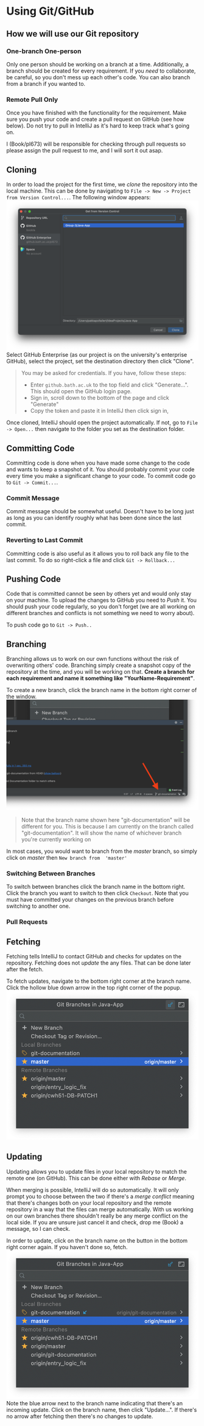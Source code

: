 # Using Git/GitHub
## How we will use our Git repository
### One-branch One-person
Only one person should be working on a branch at a time. Additionally, a branch should be created for every 
requirement. If you _need_ to collaborate, be careful, so you don't mess up each other's code. You can also
branch from a branch if you wanted to.

### Remote Pull Only
Once you have finished with the functionality for the requirement. Make sure you push your code and create a pull 
request on GitHub (see how below). Do not try to pull in IntelliJ as it's hard to keep track what's going on. 

I (Book/pl673) will be responsible for checking through pull requests so please assign the pull request to me, and I 
will sort it out asap.

## Cloning
In order to load the project for the first time, we _clone_ the repository into the local machine. This can be done by 
navigating to `File -> New -> Project from Version Control...`. The following window appears:
![](assets/version-control-new-project.png)
Select GitHub Enterprise (as our project is on the university's enterprise GitHub), select the project, set the 
destination directory then click "Clone".
> You may be asked for credentials. If you have, follow these steps:  
> - Enter `github.bath.ac.uk` to the top field and click "Generate...". This should open the GitHub login page. 
> - Sign in, scroll down to the bottom of the page and click "Generate"
> - Copy the token and paste it in IntelliJ then click sign in,

Once cloned, IntelliJ should open the project automatically. If not, go to `File -> Open...` then navigate to the folder
you set as the destination folder.

## Committing Code
Committing code is done when you have made some change to the code and wants to keep a snapshot of it. You should 
probably commit your code every time you make a significant change to your code. To commit code go to `Git -> Commit...`.

### Commit Message
Commit message should be somewhat useful. Doesn't have to be long just as long as you can identify roughly what has 
been done since the last commit.

### Reverting to Last Commit
Committing code is also useful as it allows you to roll back any file to the last commit. To do so right-click a file 
and click `Git -> Rollback...`

## Pushing Code
Code that is committed cannot be seen by others yet and would only stay on your machine. To upload the changes to 
GitHub you need to _Push_ it. You should push your code regularly, so you don't forget (we are all working on 
different branches and conflicts is not something we need to worry about).

To push code go to `Git -> Push..`

## Branching
Branching allows us to work on our own functions without the risk of overwriting others' code. Branching simply create 
a snapshot copy of the repository at the time, and you will be working on that. **Create a branch for each requirement 
and name it something like "YourName-Requirement"**.

To create a new branch, click the branch name in the bottom right corner of the window.
![](assets/git-branch-navigator.png)
> Note that the branch name shown here "git-documentation" will be different for you. This is because I am currently on
> the branch called "git-documentation". It will show the name of whichever branch you're currently working on

In most cases, you would want to branch from the _master_ branch, so simply click on _master_ then `New branch from 
'master'`

### Switching Between Branches
To switch between branches click the branch name in the bottom right. Click the branch you want to switch to then click 
`Checkout`. Note that you must have committed your changes on the previous branch before switching to another one.

### Pull Requests

## Fetching
Fetching tells IntelliJ to contact GitHub and checks for updates on the repository. Fetching does not _update_ the 
any files. That can be done later after the fetch.

To fetch updates, navigate to the bottom right corner at the branch name. Click the hollow blue down arrow in the top right corner of the popup.
![](assets/git-branch-page-fetch.png)

## Updating
Updating allows you to update files in your local repository to match the remote one (on GitHub). This can be done 
either with _Rebase_ or _Merge_. 

When merging is possible, IntelliJ will do so automatically. It will only prompt you 
to choose between the two if there's a _merge conflict_ meaning that there's changes both on your local repository and 
the remote repository in a way that the files can merge automatically. With us working on our own branches there 
shouldn't really be any merge conflict on the local side. If you are unsure just cancel it and check, drop me (Book) a
message, so I can check.

In order to update, click on the branch name on the button in the bottom right corner again. If you haven't done so, 
fetch.
![](assets/git-update-indicator.png)
Note the blue arrow next to the branch name indicating that there's an incoming update. Click on the branch name, then 
click "Update...". If there's no arrow after fetching then there's no changes to update.

